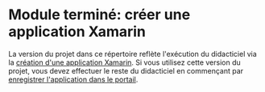 # <a name="completed-module-create-a-xamarin-app"></a>Module terminé: créer une application Xamarin

La version du projet dans ce répertoire reflète l'exécution du didacticiel via la [création d'une application Xamarin](https://docs.microsoft.com/graph/tutorials/xamarin?tutorial-step=1). Si vous utilisez cette version du projet, vous devez effectuer le reste du didacticiel en commençant par [enregistrer l'application dans le portail](https://docs.microsoft.com/graph/tutorials/xamarin?tutorial-step=2).